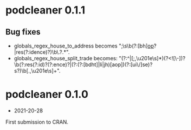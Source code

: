 # podcleaner 0.1.1

## Bug fixes

* globals_regex_house_to_address becomes ";\\s\\b(?:[bh][op](?:use)?|res(?:idence)?)\\b\\.?.*".  
* globals_regex_house_split_trade becomes: "(?:^|[;,\u201e\\s]*)(?<![\\-])?\\b(?:res(?:id)?(?:ence)?|(?:(?:[bdht]|li|jh)[aop])(?:[ui\\/]se)?s?)\\b[.,\u201e\\s]+".


# podcleaner 0.1.0

* 2021-20-28

First submission to CRAN.
